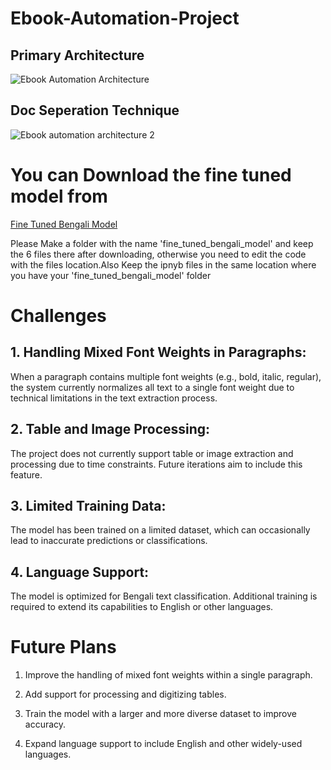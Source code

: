 # Ebook-Automation-Project

## Primary Architecture
![Ebook Automation Architecture](https://github.com/user-attachments/assets/2b9c3de2-4501-4980-9ef0-d2dc9153bd6e)

## Doc Seperation Technique
![Ebook automation architecture 2](https://github.com/user-attachments/assets/0aed0fcc-fe98-401a-812f-691593307f18)

# You can Download the fine tuned model from
[Fine Tuned Bengali Model](https://drive.google.com/drive/folders/18bcgJ-0ZbYPkfgCX8w-ogDieDNnvXgni?usp=drive_link)

Please Make a folder with the name 'fine_tuned_bengali_model' and keep the 6 files there after downloading, otherwise you need to edit the code with the files location.Also Keep the ipnyb files in the same location where you have your 'fine_tuned_bengali_model' folder

# Challenges

## 1. Handling Mixed Font Weights in Paragraphs:

When a paragraph contains multiple font weights (e.g., bold, italic, regular), the system currently normalizes all text to a single font weight due to technical limitations in the text extraction process.

## 2. Table and Image Processing:

The project does not currently support table or image extraction and processing due to time constraints. Future iterations aim to include this feature.

## 3. Limited Training Data:

The model has been trained on a limited dataset, which can occasionally lead to inaccurate predictions or classifications.

## 4. Language Support:

The model is optimized for Bengali text classification. Additional training is required to extend its capabilities to English or other languages.

# Future Plans

1. Improve the handling of mixed font weights within a single paragraph.

2. Add support for processing and digitizing tables.

3. Train the model with a larger and more diverse dataset to improve accuracy.

4. Expand language support to include English and other widely-used languages.
